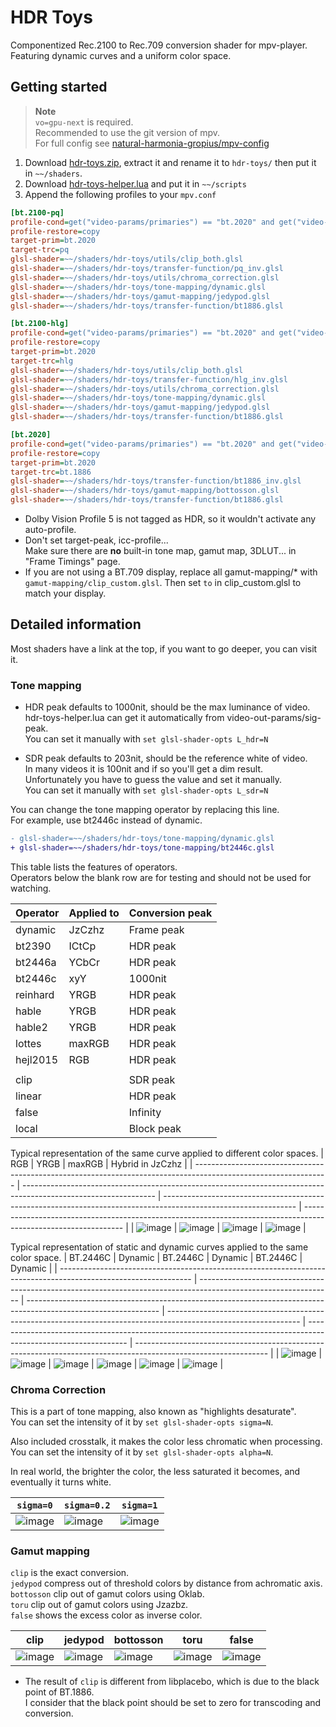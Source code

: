 # HDR Toys

Componentized Rec.2100 to Rec.709 conversion shader for mpv-player.  
Featuring dynamic curves and a uniform color space.

## Getting started

> **Note**  
> `vo=gpu-next` is required.  
> Recommended to use the git version of mpv.  
> For full config see [natural-harmonia-gropius/mpv-config](https://github.com/natural-harmonia-gropius/mpv-config)

1. Download [hdr-toys.zip](https://github.com/natural-harmonia-gropius/hdr-toys/archive/refs/heads/master.zip), extract it and rename it to `hdr-toys/` then put it in `~~/shaders`.
2. Download [hdr-toys-helper.lua](https://github.com/natural-harmonia-gropius/mpv-config/blob/master/portable_config/scripts/hdr-toys-helper.lua) and put it in `~~/scripts`
3. Append the following profiles to your `mpv.conf`

```ini
[bt.2100-pq]
profile-cond=get("video-params/primaries") == "bt.2020" and get("video-params/gamma") == "pq"
profile-restore=copy
target-prim=bt.2020
target-trc=pq
glsl-shader=~~/shaders/hdr-toys/utils/clip_both.glsl
glsl-shader=~~/shaders/hdr-toys/transfer-function/pq_inv.glsl
glsl-shader=~~/shaders/hdr-toys/utils/chroma_correction.glsl
glsl-shader=~~/shaders/hdr-toys/tone-mapping/dynamic.glsl
glsl-shader=~~/shaders/hdr-toys/gamut-mapping/jedypod.glsl
glsl-shader=~~/shaders/hdr-toys/transfer-function/bt1886.glsl

[bt.2100-hlg]
profile-cond=get("video-params/primaries") == "bt.2020" and get("video-params/gamma") == "hlg"
profile-restore=copy
target-prim=bt.2020
target-trc=hlg
glsl-shader=~~/shaders/hdr-toys/utils/clip_both.glsl
glsl-shader=~~/shaders/hdr-toys/transfer-function/hlg_inv.glsl
glsl-shader=~~/shaders/hdr-toys/utils/chroma_correction.glsl
glsl-shader=~~/shaders/hdr-toys/tone-mapping/dynamic.glsl
glsl-shader=~~/shaders/hdr-toys/gamut-mapping/jedypod.glsl
glsl-shader=~~/shaders/hdr-toys/transfer-function/bt1886.glsl

[bt.2020]
profile-cond=get("video-params/primaries") == "bt.2020" and get("video-params/gamma") == "bt.1886"
profile-restore=copy
target-prim=bt.2020
target-trc=bt.1886
glsl-shader=~~/shaders/hdr-toys/transfer-function/bt1886_inv.glsl
glsl-shader=~~/shaders/hdr-toys/gamut-mapping/bottosson.glsl
glsl-shader=~~/shaders/hdr-toys/transfer-function/bt1886.glsl
```

- Dolby Vision Profile 5 is not tagged as HDR, so it wouldn't activate any auto-profile.
- Don't set target-peak, icc-profile...  
  Make sure there are **no** built-in tone map, gamut map, 3DLUT... in "Frame Timings" page.
- If you are not using a BT.709 display, replace all gamut-mapping/\* with `gamut-mapping/clip_custom.glsl`. Then set `to` in clip_custom.glsl to match your display.

## Detailed information

Most shaders have a link at the top, if you want to go deeper, you can visit it.

### Tone mapping

- HDR peak defaults to 1000nit, should be the max luminance of video.  
  hdr-toys-helper.lua can get it automatically from video-out-params/sig-peak.  
  You can set it manually with `set glsl-shader-opts L_hdr=N`

- SDR peak defaults to 203nit, should be the reference white of video.  
  In many videos it is 100nit and if so you'll get a dim result.  
  Unfortunately you have to guess the value and set it manually.  
  You can set it manually with `set glsl-shader-opts L_sdr=N`

You can change the tone mapping operator by replacing this line.  
For example, use bt2446c instead of dynamic.

```diff
- glsl-shader=~~/shaders/hdr-toys/tone-mapping/dynamic.glsl
+ glsl-shader=~~/shaders/hdr-toys/tone-mapping/bt2446c.glsl
```

This table lists the features of operators.  
Operators below the blank row are for testing and should not be used for watching.

| Operator | Applied to | Conversion peak |
| -------- | ---------- | --------------- |
| dynamic  | JzCzhz     | Frame peak      |
| bt2390   | ICtCp      | HDR peak        |
| bt2446a  | YCbCr      | HDR peak        |
| bt2446c  | xyY        | 1000nit         |
| reinhard | YRGB       | HDR peak        |
| hable    | YRGB       | HDR peak        |
| hable2   | YRGB       | HDR peak        |
| lottes   | maxRGB     | HDR peak        |
| hejl2015 | RGB        | HDR peak        |
|          |            |                 |
| clip     |            | SDR peak        |
| linear   |            | HDR peak        |
| false    |            | Infinity        |
| local    |            | Block peak      |

Typical representation of the same curve applied to different color spaces.
| RGB | YRGB | maxRGB | Hybrid in JzCzhz |
| --------------------------------------------------------------------------------------------------------------- | --------------------------------------------------------------------------------------------------------------- | --------------------------------------------------------------------------------------------------------------- | --------------------------------------------------------------------------------------------------------------- |
| ![image](https://user-images.githubusercontent.com/50797982/216764535-6bd0b74e-9b60-4743-9b25-dc7988fd0a8a.png) | ![image](https://user-images.githubusercontent.com/50797982/216764516-0cce4ddc-a414-47f1-9d9e-0b10aacee78b.png) | ![image](https://user-images.githubusercontent.com/50797982/216764500-24bf11c5-a480-44a5-99c7-853ebaa63744.png) | ![image](https://user-images.githubusercontent.com/50797982/216764489-0fe2cff9-cbb9-4f81-a9de-de3b333a5860.png) |

Typical representation of static and dynamic curves applied to the same color space.
| BT.2446C | Dynamic | BT.2446C | Dynamic | BT.2446C | Dynamic |
| --------------------------------------------------------------------------------------------------------------- | --------------------------------------------------------------------------------------------------------------- | --------------------------------------------------------------------------------------------------------------- | --------------------------------------------------------------------------------------------------------------- | --------------------------------------------------------------------------------------------------------------- | --------------------------------------------------------------------------------------------------------------- |
| ![image](https://user-images.githubusercontent.com/50797982/216832251-abf05c55-bc97-48e4-97c8-a9b06240f235.png) | ![image](https://user-images.githubusercontent.com/50797982/216832261-93d7dcd4-7588-4086-a4dd-fb48d29c0ade.png) | ![image](https://user-images.githubusercontent.com/50797982/216901529-fa175d65-1fc8-4efe-a5e3-df7d63b4c800.png) | ![image](https://user-images.githubusercontent.com/50797982/216901584-93ffdbae-4f70-4b81-a978-d0fe69e06a39.png) | ![image](https://user-images.githubusercontent.com/50797982/216832312-9a3e1a9f-2dd0-4b28-abd0-b09b5aa45399.png) | ![image](https://user-images.githubusercontent.com/50797982/216832291-fbee6755-b028-4ede-a330-bccf0904a5b3.png) |

### Chroma Correction

This is a part of tone mapping, also known as "highlights desaturate".  
You can set the intensity of it by `set glsl-shader-opts sigma=N`.

Also included crosstalk, it makes the color less chromatic when processing.  
You can set the intensity of it by `set glsl-shader-opts alpha=N`.

In real world, the brighter the color, the less saturated it becomes, and eventually it turns white.

| `sigma=0`                                                                                                       | `sigma=0.2`                                                                                                     | `sigma=1`                                                                                                       |
| --------------------------------------------------------------------------------------------------------------- | --------------------------------------------------------------------------------------------------------------- | --------------------------------------------------------------------------------------------------------------- |
| ![image](https://user-images.githubusercontent.com/50797982/216247628-8647c010-ff70-488c-bc40-1d57612d1d9f.png) | ![image](https://user-images.githubusercontent.com/50797982/216247654-fc3066a1-098b-4f81-b4c5-a9c8eb6720cd.png) | ![image](https://user-images.githubusercontent.com/50797982/216247675-71c50982-2061-49b1-93b7-87ebe85951d6.png) |

### Gamut mapping

`clip` is the exact conversion.  
`jedypod` compress out of threshold colors by distance from achromatic axis.  
`bottosson` clip out of gamut colors using Oklab.  
`toru` clip out of gamut colors using Jzazbz.  
`false` shows the excess color as inverse color.

| clip                                                                                                                | jedypod                                                                                                             | bottosson                                                                                                           | toru                                                                                                                | false                                                                                                               |
| ------------------------------------------------------------------------------------------------------------------- | ------------------------------------------------------------------------------------------------------------------- | ------------------------------------------------------------------------------------------------------------------- | ------------------------------------------------------------------------------------------------------------------- | ------------------------------------------------------------------------------------------------------------------- |
| ![image](https://github.com/natural-harmonia-gropius/hdr-toys/assets/50797982/97b35003-2dd4-4580-bfc7-42cae717ce65) | ![image](https://github.com/natural-harmonia-gropius/hdr-toys/assets/50797982/7ea94066-9d8a-49c4-b9b2-04abb1d8e999) | ![image](https://github.com/natural-harmonia-gropius/hdr-toys/assets/50797982/a117abf4-92d4-4819-aacb-dcb4295e86ea) | ![image](https://github.com/natural-harmonia-gropius/hdr-toys/assets/50797982/52f725b4-4da6-43df-a0bd-35313fbfaa5d) | ![image](https://github.com/natural-harmonia-gropius/hdr-toys/assets/50797982/3bc8c434-3444-4011-b1c9-7aa48772e3a4) |

- The result of `clip` is different from libplacebo, which is due to the black point of BT.1886.  
  I consider that the black point should be set to zero for transcoding and conversion.
